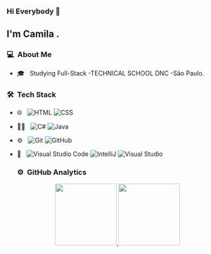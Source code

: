 ### Hi Everybody 👋

## I'm Camila .

### 💻 &nbsp;About Me 

<!-- - 🤔 &nbsp; Exploring new technologies and developing software solutions to our worlds tech problems.-->
- 🎓 &nbsp; Studying Full-Stack -TECHNICAL SCHOOL DNC -São Paulo.


### 🛠 &nbsp;Tech Stack

- 🌐 &nbsp;
  ![HTML](https://img.shields.io/badge/-HTML-333333?style=flat&logo=HTML5)
  ![CSS](https://img.shields.io/badge/-CSS-333333?style=flat&logo=CSS3&logoColor=1572B6)  
    
- 👩‍💻 &nbsp;
  ![C#](https://img.shields.io/badge/C%23-239120?style=flat&logo=c-sharp&logoColor=white)
  ![Java](https://img.shields.io/badge/java-%23ED8B00.svg?style=float&logo=java&logoColor=white)

- ⚙️ &nbsp;
  ![Git](https://img.shields.io/badge/-Git-333333?style=flat&logo=git)
  ![GitHub](https://img.shields.io/badge/-GitHub-333333?style=flat&logo=github)
- 🔧 &nbsp;
  ![Visual Studio Code](https://img.shields.io/badge/-Visual%20Studio%20Code-333333?style=flat&logo=visual-studio-code&logoColor=007ACC)
  ![IntelliJ](https://img.shields.io/badge/IntelliJ_IDEA-000000.svg?style=flat&logo=intellij-idea&logoColor=007ACC)
  ![Visual Studio](https://img.shields.io/badge/Visual_Studio-5C2D91?style=flat&logo=visual%20studio&logoColor=white)
  
  ### ⚙️ &nbsp;GitHub Analytics

<p align="center">
<a href="https://github.com/CamilaDziubat">
  <img height="140em" src="https://github-readme-stats-eight-theta.vercel.app/api?username=guitambau&show_icons=true&theme=algolia&include_all_commits=true&count_private=true"/>
  <img height="140em" src="https://github-readme-stats-eight-theta.vercel.app/api/top-langs/?username=CamilaDziubat&layout=compact&langs_count=8&theme=algolia"/>
</a>
</p>

<!---
CamilaDziubat/CamilaDziubat is a ✨ special ✨ repository because its `README.md` (this file) appears on your GitHub profile.
You can click the Preview link to take a look at your changes.
--->
